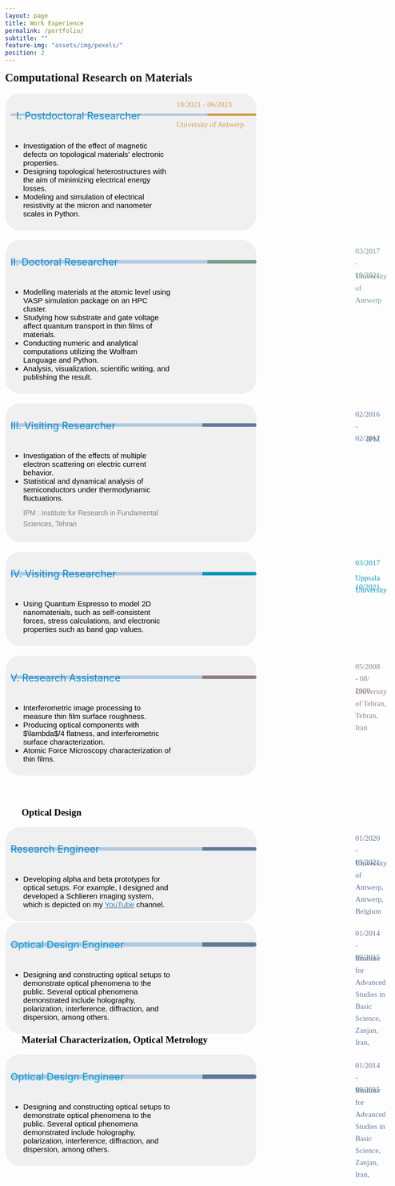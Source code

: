 ```yaml
---
layout: page
title: Work Experience
permalink: /portfolio/
subtitle: ""
feature-img: "assets/img/pexels/"
position: 2
---
```

<style>
        /* Reset default margin and padding */
     body {
            margin: 0;
            padding: 10px;
            background-image: url('assets/img/header/education.jpg');
            background-repeat: no-repeat;
            background-position: center center;
            background-size: cover; /* Ensure the background image covers the entire viewport */
       }
    .textbox {
            background-color: #f0f0f0;
            border: 1px solid white;
            border-radius: 30px 30px 30px 30px;
            padding: 10px ;
            margin:0;
            box-shadow: 0 2px 2px white;
            position: relative; 
            display: flex;/* Ensure relative positioning for absolute positioning of pseudo-element */
    }

     .textbox::before {
            content: "";
            position: absolute;
            top: 0;
            left: 0;
            width: 100%; /* Take up the full width of the box */
            height: 8px; /* Thickness of the strip */
            /* background: linear-gradient(to right, rgba(65, 105, 225, 0.8) 30%, rgba(65, 105, 225, 0.5) 70%);  */ */
            border-radius: 20px 20px 20px 20px; /* Ensure rounded corners on the top */
     }

    .textbox h3 {
            color: #333;
            font-size: 24px;
            margin-bottom: 10px;
    }

    .textbox p {
            color: #666;
            font-size: 16px;
            line-height: 1.6;
    }

    @media only screen and (max-width: 600px) {
            .textbox {
                border: 1px solid #ddd;
                border-radius: 17px;
                padding: 10px;
                display: flex;
                flex-wrap: wrap;
    }
            .main-content {
                width: 60%; /* Adjust this as needed */
                margin-right: 5%; /* Adjust this as needed */
                margin-bottom: 10px; /* Add some space between columns on small screens */
            }
            .additional-column {
                width: 30%; /* Adjust this as needed */
                padding: 5px;
            }
        }
    </style>
<section>
<div style="display: inline-block; padding-right: 20px;">
    <span style="font-size: 23px; color: #26619C.; font-weight: bold; font-family: 'Avenir Next LT Pro';">
        Computational Research on Materials
    </span>
</div>
<br><br>
<div class="textbox" style="display: flex;">
    <div class="main-content" style="flex: 1;">
    <div style="margin-left: 0.1em; margin-top: -0.1em; display: flex; align-items: center; margin-bottom: 1px;"> <p style="font-size: 20px;  color: #0091D5; margin-left: 10px;">I.   Postdoctoral Researcher</p>
        </div>
    <ul style="font-size: 15px; color: black; font-family: 'Avenir Next LT Pro', sans-serif;">
    <li>Investigation of the effect of magnetic defects on topological materials' electronic properties.</li>
    <li>Designing topological heterostructures with the aim of minimizing electrical energy losses.</li>
    <li>Modeling and simulation of electrical resistivity at the micron and nanometer scales in Python.</li>
    </ul>
    <div style="::before; content: ''; position: absolute; top: 40px; left: 10px; width: 98%; height: 5px; background: linear-gradient(to right, rgba( 33, 113, 181, 0.3) 80%, rgba(212, 156, 74,1)  20%); 
    border-radius: 10px 10px 10px 10px;"> </div>
     </div>
<div class="additional-column" style="width: 160px; height: 100px; position: relative;">
    <p><span style="font-family: 'Avenir Next LT Pro'; font-size: 15px; color: gray; position: absolute; top: 0; left: 0;"> </span></p>
    <p><span style="font-family: 'Avenir Next LT Pro'; font-size: 15px; color: rgba(212, 156, 74, 1); position: absolute; top: 0px; left: 10px;">10/2021 - 06/2023</span></p>
    <p><span style="font-family: 'Avenir Next LT Pro'; font-size: 15px; color: rgba(212, 156, 74, 1); position: absolute; top: 40px; left: 10px;">University of Antwerp</span></p>
</div>

 </div>
<br>
<div class="textbox" style="display: flex;">
    <div class="main-content" style="flex: 1;">
        <div style="margin-left: 0em; margin-top: -0.1em; display: flex; align-items: center; margin-bottom: 1px;"> <p style="font-size: 20px;  color: #0091D5; margin-right: 5px;">II. Doctoral Researcher</p>
        </div>
         <ul style="font-size: 15px; color: black; font-family: 'Avenir Next LT Pro', sans-serif;">
        <li>Modelling materials at the atomic level using VASP simulation package on an HPC cluster.</li>
        <li>Studying how substrate and gate voltage affect quantum transport in thin films of materials.</li>
        <li>Conducting numeric and analytical computations utilizing the Wolfram Language and Python.</li>
        <li>Analysis, visualization, scientific writing, and publishing the result.</li>
        </ul>
    <div style="::before; content: ''; position: absolute; top: 40px; left: 10px; width: 98%; height: 7px; background: linear-gradient(to right, rgba(33, 113, 181, 0.3) 80%, rgba(84, 135, 107,.8) 20%); 
    border-radius: 20px 20px 20px 20px;"> </div>
    </div>
   <div class="additional-column" style=" margin-top: -8px; width: 160px;height: 100px;">
   <p><span style="font-family: 'Avenir Next LT Pro'; font-size: 15px; color: gray;"> </span></p>
    <p><span style="font-family: 'Avenir Next LT Pro'; font-size: 15px; color: rgba(84, 135, 107,.8);position: absolute; top: 10px; left: 700px; ">03/2017 - 10/2021</span></p><p><span style="font-family: 'Avenir Next LT Pro'; font-size: 15px; color: rgba(84, 135, 107,.8);position: absolute; top: 60px; left: 700px;">University of Antwerp</span></p>
 </div>
</div>


<br>

<div class="textbox" style="display: flex;">
    <div class="main-content" style="flex: 1;">
        <div style="margin-left: 0em; margin-top: -0.1em; display: flex; align-items: center; margin-bottom: 1px;"> <p style="font-size: 20px; color:#0091D5; margin-right: 5px;">III. Visiting Researcher</p>
        </div>
         <ul style="font-size: 15px; color: black; font-family: 'Avenir Next LT Pro', sans-serif;">
        <li>Investigation of the effects of multiple electron scattering on electric current behavior.</li>
      <li>Statistical and dynamical analysis of semiconductors under thermodynamic fluctuations.</li>
         <p style="font-size: 14px; color:gray; margin-top: 10px;">IPM : Institute for Research in Fundamental Sciences, Tehran</p> 
    </ul>
        <div style="::before; content: ''; position: absolute; top: 40px; left: 10px; width: 98%; height: 7px; background: linear-gradient(to right, rgba(33, 113, 181, 0.3) 78%, rgba(61, 90, 128,.8) 22%); 
        border-radius: 20px 20px 20px 20px;"> </div>
        </div>
   <div class="additional-column" style=" margin-top: 19px; width: 160px;height: 100px;">
   <p><span style="font-family: 'Avenir Next LT Pro'; font-size: 15px; color: gray;"> </span></p>
      <p><span style="font-family: 'Avenir Next LT Pro'; font-size: 15px; color: rgba(61, 90, 128,.8);position: absolute; top: 10px; left: 700px;">02/2016 - 02/2017</span></p><p><span style="font-family: 'Avenir Next LT Pro'; font-size: 15px; color: rgba(61, 90, 128,.8);position: absolute; top: 60px; left: 700px;">&nbsp;&nbsp;&nbsp;&nbsp;&nbsp;&nbsp;IPM</span></p>
 </div>
</div>

<br>

<div class="textbox" style="display: flex;">
    <div class="main-content" style="flex: 1;">
        <div style="margin-left: 0em; margin-top: -0.1em; display: flex; align-items: center; margin-bottom: 1px;"> <p style="font-size: 20px; color:#0091D5; margin-right: 5px;">IV. Visiting Researcher</p>
        </div>
         <ul style="font-size: 15px; color: black; font-family: 'Avenir Next LT Pro', sans-serif;">
        <li>Using Quantum Espresso to model 2D nanomaterials, such as self-consistent forces, stress calculations, and electronic properties such as band gap values.</li>
        </ul>
        <div style="::before; content: ''; position: absolute; top: 40px; left: 10px; width: 98%; height: 7px; background: linear-gradient(to right, rgba( 33, 113, 181, 0.3) 78%, rgba(13, 152, 186,1) 22%); 
        border-radius: 20px 20px 20px 20px;"> </div>
        </div>
   <div class="additional-column" style="  padding-top: -8px; width: 160px;height: 100px;">
   <p><span style="font-family: 'Avenir Next LT Pro'; font-size: 15px; color: gray;"> </span></p>
      <p><span style="font-family: 'Avenir Next LT Pro';position: absolute; top: 10px; left: 700px; font-size: 15px; color:  rgba(13, 152, 186,1);">03/2017 - 10/2021</span></p><p><span style="font-family: 'Avenir Next LT Pro'; font-size: 15px; position: absolute; top: 60px; left: 700px; color:   rgba(13, 152, 186,1);position: absolute; top: 40px; left: 700px;">Uppsala University</span></p>
 </div>
</div>

<br>

<div class="textbox" style="display: flex;">
<div class="main-content" style="flex: 1;">
<div style="margin-left: 0em; margin-top: -0.1em; display: flex; align-items: center; margin-bottom: 1px;"> <p style="font-size: 20px; color:#0091D5; margin-right: 5px;">V. Research Assistance</p>
</div>
<ul style="font-size: 15px; color: black; font-family: 'Avenir Next LT Pro', sans-serif;">
 <li>Interferometric image processing to measure thin film surface roughness.</li>
<li> Producing optical components with $\lambda$/4 flatness, and interferometric surface characterization.</li>
<li>Atomic Force Microscopy characterization of thin films.</li>
</ul>
 <div style="::before; content: ''; position: absolute; top: 40px; left: 10px; width: 98%; height:7px; background: linear-gradient(to right, rgba(33, 113, 181, 0.3) 78%, rgba(102, 77, 85,.7) 22%); 
 border-radius: 20px 20px 20px 20px;"> </div>
 </div>
   <div class="additional-column" style=" padding-top: -8px; width: 160px;height: 100px;">
   <p><span style="font-family: 'Avenir Next LT Pro'; font-size: 15px; color: gray;"> </span></p>
      <p><span style="font-family: 'Avenir Next LT Pro';position: absolute; top: 10px; left: 700px; font-size: 15px; color: rgba(102, 77, 85,.7);">05/2008 - 08/ 2009</span></p>  <p><span style="font-family: 'Avenir Next LT Pro'; font-size: 15px; color:  rgba(102, 77, 85,.7);position: absolute; top: 60px; left: 700px;">Univeristy of Tehran, Tehran, Iran</span></p>
 </div>
</div>

 <br><br> 

<section>
<div style="display: inline-block; padding-right: 20px;">
    <span style="font-size: 19px; color: black; font-weight: bold; font-family: 'Avenir Next LT Pro';">
        &nbsp;&nbsp;&nbsp;&nbsp;&nbsp;&nbsp; Optical Design
    </span>
</div>
<br><br>


<div class="textbox" style="display: flex;">
    <div class="main-content" style="flex: 1;">
        <div style="margin-left: 0em; margin-top: -0.1em; display: flex; align-items: center; margin-bottom: 1px;"> <p style="font-size: 20px; color:#0091D5; margin-right: 5px;">Research Engineer</p>
        </div>
    <ul style="font-size: 15px; color: black; font-family: 'Avenir Next LT Pro', sans-serif;">
     <li>Developing alpha and beta prototypes for optical setups. For example, I designed and developed a Schlieren imaging system, which is depicted on my <a href="https://www.youtube.com/channel/UC0ghSST2dX-Yt1UBAKqMLZA" style="color: #4682B4;">YouTube</a> channel.</li>
    </ul>
    <div style="::before; content: ''; position: absolute; top:40px; left: 10px; width: 98%; height:7px; background: linear-gradient(to right, rgba(33, 113, 181, 0.3) 78%, rgba(61, 90, 128,.8)  22%); 
    border-radius: 10px 10px 10px 10px;"> </div>
     </div>
   <div class="additional-column" style=" padding-top: -8px; width: 160px;height: 100px;">
      <p><span style="font-family: 'Avenir Next LT Pro'; font-size: 15px; color: gray;"> </span></p>
    <p><span style="font-family: 'Avenir Next LT Pro';position: absolute; top: 10px; left: 700px; font-size: 15px; color: rgba(61, 90, 128,.8);">01/2020 - 03/2021</span></p>
    <p><span style="font-family: 'Avenir Next LT Pro'; font-size: 15px; color: rgba(61, 90, 128,.8);position: absolute; top: 60px; left: 700px;">University of Antwerp, Antwerp, Belgium</span></p>
 </div>
</div>





<div class="textbox" style="display: flex;">
    <div class="main-content" style="flex: 1;">
        <div style="margin-left: 0em; margin-top: -0.1em; display: flex; align-items: center; margin-bottom: 1px;"> <p style="font-size: 20px; color:  #00a8e8; margin-right: 5px;">Optical Design Engineer</p>
        </div>
    <ul style="font-size: 15px; color: black; font-family: 'Avenir Next LT Pro', sans-serif;">
     <li>Designing and constructing optical setups to demonstrate optical phenomena to the public. Several optical phenomena demonstrated include holography, polarization, interference, diffraction, and dispersion, among others.</li>
    </ul>
    <div style="::before; content: ''; position: absolute; top:40px; left: 10px; width: 98%; height: 9px; background: linear-gradient(to right, rgba(33, 113, 181, 0.3) 78%, rgba(61, 90, 128,.8)  22%); 
    border-radius: 10px 10px 10px 10px;"> </div>
     </div>
   <div class="additional-column" style=" padding-top: -8px; width: 160px;height: 100px;">
      <p><span style="font-family: 'Avenir Next LT Pro'; font-size: 15px; color: gray;"> </span></p>
    <p><span style="font-family: 'Avenir Next LT Pro';position: absolute; top: 10px; left: 700px; font-size: 15px; color: rgba(61, 90, 128,.8);">01/2014 - 09/2015</span></p>
    <p><span style="font-family: 'Avenir Next LT Pro'; font-size: 15px; color: rgba(61, 90, 128,.8);position: absolute; top: 60px; left: 700px;">Institute for Advanced Studies in Basic Science, Zanjan, Iran,</span></p>
 </div>
</div>





<section>
<div style="display: inline-block; padding-right: 20px;">
    <span style="font-size: 19px; color: black; font-weight: bold; font-family: 'Avenir Next LT Pro';">
        &nbsp;&nbsp;&nbsp;&nbsp;&nbsp;&nbsp; Material Characterization, Optical Metrology
    </span>
</div>
<br><br>






<div class="textbox" style="display: flex;">
    <div class="main-content" style="flex: 1;">
        <div style="margin-left: 0em; margin-top: -0.1em; display: flex; align-items: center; margin-bottom: 1px;"> <p style="font-size: 20px; color: #00a8e8; margin-right: 5px;">Optical Design Engineer</p>
        </div>
    <ul style="font-size: 15px; color: black; font-family: 'Avenir Next LT Pro', sans-serif;">
     <li>Designing and constructing optical setups to demonstrate optical phenomena to the public. Several optical phenomena demonstrated include holography, polarization, interference, diffraction, and dispersion, among others.</li>
    </ul>
    <div style="::before; content: ''; position: absolute; top:40px; left: 10px; width: 98%; height: 9px; background: linear-gradient(to right, rgba(33, 113, 181, 0.3) 78%, rgba(61, 90, 128,.8)  22%); 
    border-radius: 10px 10px 10px 10px;"> </div>
     </div>
   <div class="additional-column" style=" padding-top: -8px; width: 160px;height: 100px;">
      <p><span style="font-family: 'Avenir Next LT Pro'; font-size: 15px; color: gray;"> </span></p>
    <p><span style="font-family: 'Avenir Next LT Pro'; font-size: 15px; position: absolute; top: 10px; left: 700px;color: rgba(61, 90, 128,.8);">01/2014 - 09/2015</span></p>
    <p><span style="font-family: 'Avenir Next LT Pro'; font-size: 15px; color: rgba(61, 90, 128,.8);position: absolute; top: 60px; left: 700px;">Institute for Advanced Studies in Basic Science, Zanjan, Iran,</span></p>
 </div>
</div>


























































